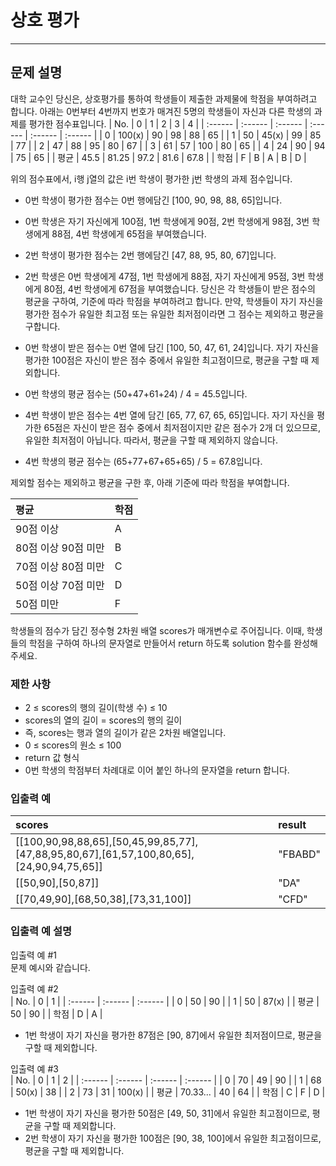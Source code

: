 # 상호 평가

***

## 문제 설명

대학 교수인 당신은, 상호평가를 통하여 학생들이 제출한 과제물에 학점을 부여하려고 합니다. 아래는 0번부터 4번까지 번호가 매겨진 5명의 학생들이 자신과 다른 학생의 과제를 평가한 점수표입니다.
| No. |  0  | 1 | 2 | 3 | 4 |
| :------ | :------ | :------ | :------ | :------ | :------ |
| 0 | 100(x) | 90 | 98 | 88 | 65 |
| 1 | 50 | 45(x) | 99 | 85 | 77 |
| 2 | 47 | 88 | 95 | 80 | 67 |
| 3 | 61 | 57 | 100 | 80 | 65 |
| 4 | 24 | 90 | 94 | 75 | 65 |
| 평균 | 45.5 | 81.25 | 97.2 | 81.6 | 67.8 |
| 학점 | F | B | A | B | D |

위의 점수표에서, i행 j열의 값은 i번 학생이 평가한 j번 학생의 과제 점수입니다.

- 0번 학생이 평가한 점수는 0번 행에담긴 [100, 90, 98, 88, 65]입니다.
 - 0번 학생은 자기 자신에게 100점, 1번 학생에게 90점, 2번 학생에게 98점, 3번 학생에게 88점, 4번 학생에게 65점을 부여했습니다.
- 2번 학생이 평가한 점수는 2번 행에담긴 [47, 88, 95, 80, 67]입니다.
 - 2번 학생은 0번 학생에게 47점, 1번 학생에게 88점, 자기 자신에게 95점, 3번 학생에게 80점, 4번 학생에게 67점을 부여했습니다.
당신은 각 학생들이 받은 점수의 평균을 구하여, 기준에 따라 학점을 부여하려고 합니다.
만약, 학생들이 자기 자신을 평가한 점수가 <bold>유일한 최고점</bold> 또는 <bold>유일한 최저점</bold>이라면 그 점수는 제외하고 평균을 구합니다. <br>

- 0번 학생이 받은 점수는 0번 열에 담긴 [100, 50, 47, 61, 24]입니다. 자기 자신을 평가한 100점은 자신이 받은 점수 중에서 유일한 최고점이므로, 평균을 구할 때 제외합니다.
 - 0번 학생의 평균 점수는 (50+47+61+24) / 4 = 45.5입니다.
- 4번 학생이 받은 점수는 4번 열에 담긴 [65, 77, 67, 65, 65]입니다. 자기 자신을 평가한 65점은 자신이 받은 점수 중에서 최저점이지만 같은 점수가 2개 더 있으므로, 유일한 최저점이 아닙니다. 따라서, 평균을 구할 때 제외하지 않습니다.
 - 4번 학생의 평균 점수는 (65+77+67+65+65) / 5 = 67.8입니다.

제외할 점수는 제외하고 평균을 구한 후, 아래 기준에 따라 학점을 부여합니다.

| 평균 | 학점 |
| :------ | :------ |
| 90점 이상 | A |
| 80점 이상 90점 미만 | B |
| 70점 이상 80점 미만 | C |
| 50점 이상 70점 미만 | D |
| 50점 미만 | F |

학생들의 점수가 담긴 정수형 2차원 배열 scores가 매개변수로 주어집니다. 이때, 학생들의 학점을 구하여 하나의 문자열로 만들어서 return 하도록 solution 함수를 완성해주세요.


### 제한 사항
- 2 ≤ scores의 행의 길이(학생 수) ≤ 10
- scores의 열의 길이 = scores의 행의 길이
 - 즉, scores는 행과 열의 길이가 같은 2차원 배열입니다.
- 0 ≤ scores의 원소 ≤ 100
- return 값 형식
 - 0번 학생의 학점부터 차례대로 이어 붙인 하나의 문자열을 return 합니다.

### 입출력 예

| scores |  result  |
| :------ | :------ |
| [[100,90,98,88,65],[50,45,99,85,77],[47,88,95,80,67],[61,57,100,80,65],[24,90,94,75,65]] | "FBABD" |
| [[50,90],[50,87]] | "DA" |
| [[70,49,90],[68,50,38],[73,31,100]] | "CFD" |

### 입출력 예 설명
입출력 예 #1<br>
문제 예시와 같습니다.

입출력 예 #2<br>
| No. | 0 | 1 |
| :------ | :------ | :------ |
| 0 | 50 | 90 |
| 1 | 50 | 87(x) |
| 평균 | 50 | 90 |
| 학점 | D | A |

- 1번 학생이 자기 자신을 평가한 87점은 [90, 87]에서 유일한 최저점이므로, 평균을 구할 때 제외합니다.

입출력 예 #3<br>
| No. | 0 | 1 | 2 |
| :------ | :------ | :------ | :------ |
| 0 | 70 | 49 | 90 |
| 1 | 68 | 50(x) | 38 |
| 2 | 73 | 31 | 100(x) |
| 평균 | 70.33... | 40 | 64 |
| 학점 | C | F | D |
 

- 1번 학생이 자기 자신을 평가한 50점은 [49, 50, 31]에서 유일한 최고점이므로, 평균을 구할 때 제외합니다.
- 2번 학생이 자기 자신을 평가한 100점은 [90, 38, 100]에서 유일한 최고점이므로, 평균을 구할 때 제외합니다.